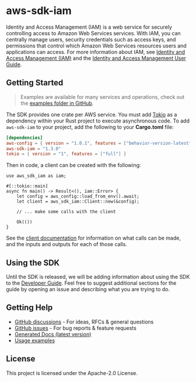 # aws-sdk-iam

Identity and Access Management (IAM) is a web service for securely controlling access to Amazon Web Services services. With IAM, you can centrally manage users, security credentials such as access keys, and permissions that control which Amazon Web Services resources users and applications can access. For more information about IAM, see [Identity and Access Management (IAM)](http://aws.amazon.com/iam/) and the [Identity and Access Management User Guide](https://docs.aws.amazon.com/IAM/latest/UserGuide/).

## Getting Started

> Examples are available for many services and operations, check out the
> [examples folder in GitHub](https://github.com/awslabs/aws-sdk-rust/tree/main/examples).

The SDK provides one crate per AWS service. You must add [Tokio](https://crates.io/crates/tokio)
as a dependency within your Rust project to execute asynchronous code. To add `aws-sdk-iam` to
your project, add the following to your **Cargo.toml** file:

```toml
[dependencies]
aws-config = { version = "1.0.1", features = ["behavior-version-latest"] }
aws-sdk-iam = "1.3.0"
tokio = { version = "1", features = ["full"] }
```

Then in code, a client can be created with the following:

```rust,no_run
use aws_sdk_iam as iam;

#[::tokio::main]
async fn main() -> Result<(), iam::Error> {
    let config = aws_config::load_from_env().await;
    let client = aws_sdk_iam::Client::new(&config);

    // ... make some calls with the client

    Ok(())
}
```

See the [client documentation](https://docs.rs/aws-sdk-iam/latest/aws_sdk_iam/client/struct.Client.html)
for information on what calls can be made, and the inputs and outputs for each of those calls.

## Using the SDK

Until the SDK is released, we will be adding information about using the SDK to the
[Developer Guide](https://docs.aws.amazon.com/sdk-for-rust/latest/dg/welcome.html). Feel free to suggest
additional sections for the guide by opening an issue and describing what you are trying to do.

## Getting Help

* [GitHub discussions](https://github.com/awslabs/aws-sdk-rust/discussions) - For ideas, RFCs & general questions
* [GitHub issues](https://github.com/awslabs/aws-sdk-rust/issues/new/choose) - For bug reports & feature requests
* [Generated Docs (latest version)](https://awslabs.github.io/aws-sdk-rust/)
* [Usage examples](https://github.com/awslabs/aws-sdk-rust/tree/main/examples)

## License

This project is licensed under the Apache-2.0 License.

